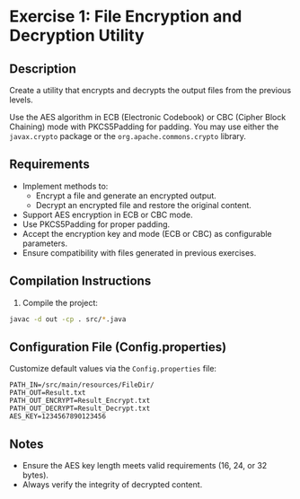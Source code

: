 # Exercise 1: File Encryption and Decryption Utility

## Description
Create a utility that encrypts and decrypts the output files from the previous levels.

Use the AES algorithm in ECB (Electronic Codebook) or CBC (Cipher Block Chaining) mode with PKCS5Padding for padding. You may use either the `javax.crypto` package or the `org.apache.commons.crypto` library.

## Requirements
- Implement methods to:
  - Encrypt a file and generate an encrypted output.
  - Decrypt an encrypted file and restore the original content.
- Support AES encryption in ECB or CBC mode.
- Use PKCS5Padding for proper padding.
- Accept the encryption key and mode (ECB or CBC) as configurable parameters.
- Ensure compatibility with files generated in previous exercises.

## Compilation Instructions

1. Compile the project:

```bash
javac -d out -cp . src/*.java
```

## Configuration File (Config.properties)
Customize default values via the `Config.properties` file:

```
PATH_IN=/src/main/resources/FileDir/
PATH_OUT=Result.txt
PATH_OUT_ENCRYPT=Result_Encrypt.txt
PATH_OUT_DECRYPT=Result_Decrypt.txt
AES_KEY=1234567890123456
```

## Notes
- Ensure the AES key length meets valid requirements (16, 24, or 32 bytes).
- Always verify the integrity of decrypted content.

